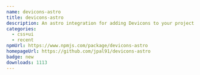 ```yaml
---
name: devicons-astro
title: devicons-astro
description: An astro integration for adding Devicons to your project
categories:
  - css+ui
  - recent
npmUrl: https://www.npmjs.com/package/devicons-astro
homepageUrl: https://github.com/jpal91/devicons-astro
badge: new
downloads: 1113
---
```


